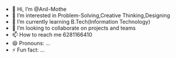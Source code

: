 - 👋 Hi, I’m @Anil-Mothe
- 👀 I’m interested in Problem-Solving,Creative Thinking,Designing
- 🌱 I’m currently learning B.Tech(Information Technology)
- 💞️ I’m looking to collaborate on projects and teams
- 📫 How to reach me 6281166410
- 😄 Pronouns: ...
- ⚡ Fun fact: ...

<!---
Anil-Mothe/Anil-Mothe is a ✨ special ✨ repository because its `README.md` (this file) appears on your GitHub profile.
You can click the Preview link to take a look at your changes.
--->
